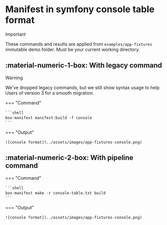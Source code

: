<!-- markdownlint-disable MD013 MD033 -->
# Manifest in symfony console table format

> [!IMPORTANT]
>
> These commands and results are applied from `examples/app-fixtures` immutable demo folder.
> Must be your current working directory.

## :material-numeric-1-box: With legacy command

> [!WARNING]
>
> We've dropped legacy commands, but we still show syntax usage to help Users of version 3 for a smooth migration.

=== "Command"

    ```shell
    box-manifest manifest:build -f console
    ```

=== "Output"

    ![console format](../assets/images/app-fixtures-console.png)

## :material-numeric-2-box: With pipeline command

=== "Command"

    ```shell
    box-manifest make -r console-table.txt build
    ```

=== "Output"

    ![console format](../assets/images/app-fixtures-console.png)
